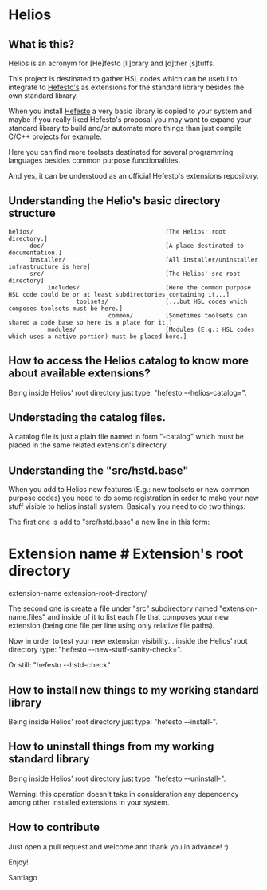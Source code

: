# Helios

## What is this?

Helios is an acronym for [He]festo [li]brary and [o]ther [s]tuffs.

This project is destinated to gather HSL codes which can be useful to integrate to [Hefesto's](https://github.com/rafael-santiago/hefesto.git)
as extensions for the standard library besides the own standard library.

When you install [Hefesto](https://github.com/rafael-santiago/hefesto.git) a very basic library is copied to your system and
maybe if you really liked Hefesto's proposal you may want to expand your standard library to build and/or automate more things
than just compile C/C++ projects for example.

Here you can find more toolsets destinated for several programming languages besides common purpose functionalities.

And yes, it can be understood as an official Hefesto's extensions repository.

## Understanding the Helio's basic directory structure

    helios/                                     [The Helios' root directory.]
          doc/                                  [A place destinated to documentation.]
          installer/                            [All installer/uninstaller infrastructure is here]
          src/                                  [The Helios' src root directory]
               includes/                        [Here the common purpose HSL code could be or at least subdirectories containing it...]
                       toolsets/                [...but HSL codes which composes toolsets must be here.]
                                common/         [Sometimes toolsets can shared a code base so here is a place for it.]
               modules/                         [Modules (E.g.: HSL codes which uses a native portion) must be placed here.]

## How to access the Helios catalog to know more about available extensions?

Being inside Helios' root directory just type: "hefesto --helios-catalog=<extension-name>".

## Understading the catalog files.

A catalog file is just a plain file named in form "<extension-name>-catalog" which must be placed in the same related extension's directory.

## Understanding the "src/hstd.base"

When you add to Helios new features (E.g.: new toolsets or new common purpose codes) you need to do some registration in order
to make your new stuff visible to helios install system. Basically you need to do two things:

The first one is add to "src/hstd.base" a new line in this form:

# Extension name        # Extension's root directory
extension-name          extension-root-directory/

The second one is create a file under "src" subdirectory named "extension-name.files" and inside of it to list each file that composes
your new extension (being one file per line using only relative file paths).

Now in order to test your new extension visibility... inside the Helios' root directory type: "hefesto --new-stuff-sanity-check=<extension-name>".

Or still: "hefesto --hstd-check"

## How to install new things to my working standard library

Being inside Helios' root directory just type: "hefesto --install-<extension-name-listed-on-helios-catalog>".

## How to uninstall things from my working standard library

Being inside Helios' root directory just type: "hefesto --uninstall-<extension-name-listed-on-helios-catalog>".

Warning: this operation doesn't take in consideration any dependency among other installed extensions in your system.

## How to contribute

Just open a pull request and welcome and thank you in advance! :)

Enjoy!

Santiago
